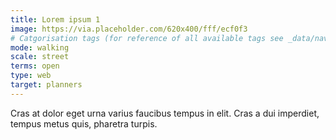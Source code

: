 ```yaml
---
title: Lorem ipsum 1
image: https://via.placeholder.com/620x400/fff/ecf0f3
# Catgorisation tags (for reference of all available tags see _data/navigation_tools.yml file):
mode: walking
scale: street
terms: open
type: web
target: planners
---
```


Cras at dolor eget urna varius faucibus tempus in elit. Cras a dui imperdiet, tempus metus quis, pharetra turpis.
